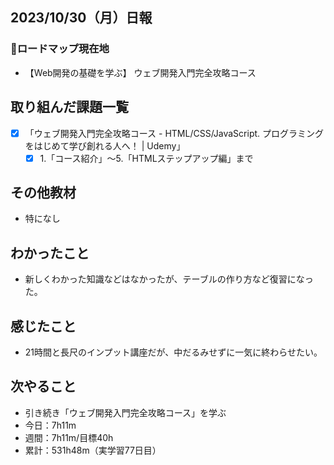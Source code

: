 ## 2023/10/30（月）日報
### :round_pushpin:ロードマップ現在地
- 【Web開発の基礎を学ぶ】 ウェブ開発入門完全攻略コース
## 取り組んだ課題一覧
- [x] 「ウェブ開発入門完全攻略コース - HTML/CSS/JavaScript. プログラミングをはじめて学び創れる人へ！ | Udemy」
  - [x] 1.「コース紹介」〜5.「HTMLステップアップ編」まで
## その他教材
- 特になし
## わかったこと
- 新しくわかった知識などはなかったが、テーブルの作り方など復習になった。
## 感じたこと
- 21時間と長尺のインプット講座だが、中だるみせずに一気に終わらせたい。
## 次やること
- 引き続き「ウェブ開発入門完全攻略コース」を学ぶ
- 今日：7h11m
- 週間：7h11m/目標40h
- 累計：531h48m（実学習77日目）
